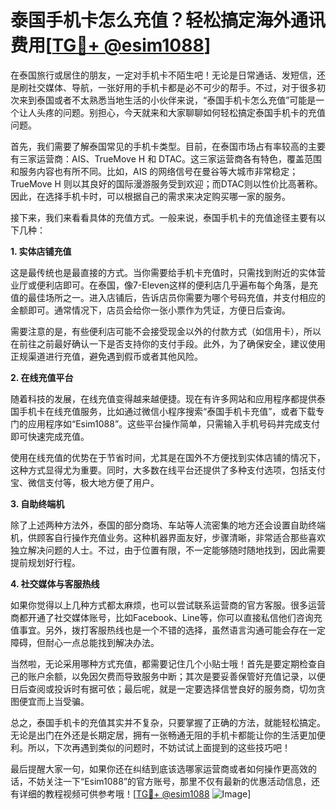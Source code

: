 # 泰国手机卡怎么充值？轻松搞定海外通讯费用[[TG💪+ @esim1088](https://t.me/s/esim1088)]

在泰国旅行或居住的朋友，一定对手机卡不陌生吧！无论是日常通话、发短信，还是刷社交媒体、导航，一张好用的手机卡都是必不可少的帮手。不过，对于很多初次来到泰国或者不太熟悉当地生活的小伙伴来说，“泰国手机卡怎么充值”可能是一个让人头疼的问题。别担心，今天就来和大家聊聊如何轻松搞定泰国手机卡的充值问题。

首先，我们需要了解泰国常见的手机卡类型。目前，在泰国市场占有率较高的主要有三家运营商：AIS、TrueMove H 和 DTAC。这三家运营商各有特色，覆盖范围和服务内容也有所不同。比如，AIS 的网络信号在曼谷等大城市非常稳定；TrueMove H 则以其良好的国际漫游服务受到欢迎；而DTAC则以性价比高著称。因此，在选择手机卡时，可以根据自己的需求来决定购买哪一家的服务。

接下来，我们来看看具体的充值方式。一般来说，泰国手机卡的充值途径主要有以下几种：

**1. 实体店铺充值**

这是最传统也是最直接的方式。当你需要给手机卡充值时，只需找到附近的实体营业厅或便利店即可。在泰国，像7-Eleven这样的便利店几乎遍布每个角落，是充值的最佳场所之一。进入店铺后，告诉店员你需要为哪个号码充值，并支付相应的金额即可。通常情况下，店员会给你一张小票作为凭证，方便日后查询。

需要注意的是，有些便利店可能不会接受现金以外的付款方式（如信用卡），所以在前往之前最好确认一下是否支持你的支付手段。此外，为了确保安全，建议使用正规渠道进行充值，避免遇到假币或者其他风险。

**2. 在线充值平台**

随着科技的发展，在线充值变得越来越便捷。现在有许多网站和应用程序都提供泰国手机卡在线充值服务，比如通过微信小程序搜索“泰国手机卡充值”，或者下载专门的应用程序如“Esim1088”。这些平台操作简单，只需输入手机号码并完成支付即可快速完成充值。

使用在线充值的优势在于节省时间，尤其是在国外不方便找到实体店铺的情况下，这种方式显得尤为重要。同时，大多数在线平台还提供了多种支付选项，包括支付宝、微信支付等，极大地方便了用户。

**3. 自助终端机**

除了上述两种方法外，泰国的部分商场、车站等人流密集的地方还会设置自助终端机，供顾客自行操作充值业务。这种机器界面友好，步骤清晰，非常适合那些喜欢独立解决问题的人士。不过，由于位置有限，不一定能够随时随地找到，因此需要提前规划好行程。

**4. 社交媒体与客服热线**

如果你觉得以上几种方式都太麻烦，也可以尝试联系运营商的官方客服。很多运营商都开通了社交媒体账号，比如Facebook、Line等，你可以直接私信他们咨询充值事宜。另外，拨打客服热线也是一个不错的选择，虽然语言沟通可能会存在一定障碍，但耐心一点总能找到解决办法。

当然啦，无论采用哪种方式充值，都需要记住几个小贴士哦！首先是要定期检查自己的账户余额，以免因欠费而导致服务中断；其次是要妥善保管好充值记录，以便日后查阅或投诉时有据可依；最后呢，就是一定要选择信誉良好的服务商，切勿贪图便宜而上当受骗。

总之，泰国手机卡的充值其实并不复杂，只要掌握了正确的方法，就能轻松搞定。无论是出门在外还是长期定居，拥有一张畅通无阻的手机卡都能让你的生活更加便利。所以，下次再遇到类似的问题时，不妨试试上面提到的这些技巧吧！

最后提醒大家一句，如果你还在纠结到底该选哪家运营商或者如何操作更高效的话，不妨关注一下“Esim1088”的官方账号，那里不仅有最新的优惠活动信息，还有详细的教程视频可供参考哦！[[TG💪+ @esim1088](https://t.me/s/esim1088) ![Image](https://i.postimg.cc/4NQfJmqS/Snipaste-2025-05-13-00-14-12.png)]